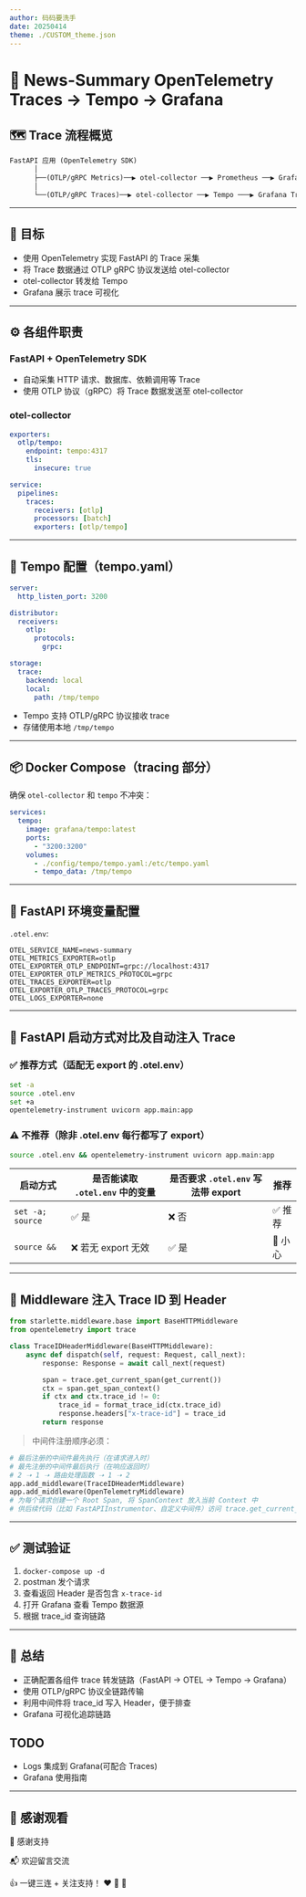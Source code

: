 ```yaml
---
author: 码码要洗手
date: 20250414
theme: ./CUSTOM_theme.json
---
```


# 🧩 News-Summary OpenTelemetry Traces → Tempo → Grafana

## 🗺️ Trace 流程概览

```txt
FastAPI 应用 (OpenTelemetry SDK)
      │
      ├──(OTLP/gRPC Metrics)──▶ otel-collector ──▶ Prometheus ──▶ Grafana Metrics 图表
      │
      └──(OTLP/gRPC Traces)──▶ otel-collector ──▶ Tempo ───▶ Grafana Trace 可视化
```

---

## 🧭 目标

- 使用 OpenTelemetry 实现 FastAPI 的 Trace 采集
- 将 Trace 数据通过 OTLP gRPC 协议发送给 otel-collector
- otel-collector 转发给 Tempo
- Grafana 展示 trace 可视化

---

## ⚙️ 各组件职责

### FastAPI + OpenTelemetry SDK

- 自动采集 HTTP 请求、数据库、依赖调用等 Trace
- 使用 OTLP 协议（gRPC）将 Trace 数据发送至 otel-collector

### otel-collector

```yaml
exporters:
  otlp/tempo:
    endpoint: tempo:4317
    tls:
      insecure: true

service:
  pipelines:
    traces:
      receivers: [otlp]
      processors: [batch]
      exporters: [otlp/tempo]
```

---

## 🧊 Tempo 配置（tempo.yaml）

```yaml
server:
  http_listen_port: 3200

distributor:
  receivers:
    otlp:
      protocols:
        grpc:

storage:
  trace:
    backend: local
    local:
      path: /tmp/tempo
```

- Tempo 支持 OTLP/gRPC 协议接收 trace
- 存储使用本地 `/tmp/tempo`

---

## 📦 Docker Compose（tracing 部分）

确保 `otel-collector` 和 `tempo` 不冲突：

```yaml
services:
  tempo:
    image: grafana/tempo:latest
    ports:
      - "3200:3200"
    volumes:
      - ./config/tempo/tempo.yaml:/etc/tempo.yaml
      - tempo_data: /tmp/tempo
```

---

## 🧪 FastAPI 环境变量配置

`.otel.env`:

```dotenv
OTEL_SERVICE_NAME=news-summary
OTEL_METRICS_EXPORTER=otlp
OTEL_EXPORTER_OTLP_ENDPOINT=grpc://localhost:4317
OTEL_EXPORTER_OTLP_METRICS_PROTOCOL=grpc
OTEL_TRACES_EXPORTER=otlp
OTEL_EXPORTER_OTLP_TRACES_PROTOCOL=grpc
OTEL_LOGS_EXPORTER=none
```

---

## 🚀 FastAPI 启动方式对比及自动注入 Trace

### ✅ 推荐方式（适配无 export 的 .otel.env）

```bash
set -a
source .otel.env
set +a
opentelemetry-instrument uvicorn app.main:app
```

### ⚠ 不推荐（除非 .otel.env 每行都写了 export）

```bash
source .otel.env && opentelemetry-instrument uvicorn app.main:app
```

| 启动方式         | 是否能读取 `.otel.env` 中的变量 | 是否要求 `.otel.env` 写法带 export | 推荐    |
| ---------------- | ------------------------------- | ---------------------------------- | ------- |
| `set -a; source` | ✅ 是                           | ❌ 否                              | ✅ 推荐 |
| `source &&`      | ❌ 若无 export 无效             | ✅ 是                              | 🚫 小心 |

---

## 🧩 Middleware 注入 Trace ID 到 Header

```python
from starlette.middleware.base import BaseHTTPMiddleware
from opentelemetry import trace

class TraceIDHeaderMiddleware(BaseHTTPMiddleware):
    async def dispatch(self, request: Request, call_next):
        response: Response = await call_next(request)

        span = trace.get_current_span(get_current())
        ctx = span.get_span_context()
        if ctx and ctx.trace_id != 0:
            trace_id = format_trace_id(ctx.trace_id)
            response.headers["x-trace-id"] = trace_id
        return response

```

> 中间件注册顺序必须：

```python
# 最后注册的中间件最先执行（在请求进入时）
# 最先注册的中间件最后执行（在响应返回时）
# 2 ➝ 1 ➝ 路由处理函数 ➝ 1 ➝ 2
app.add_middleware(TraceIDHeaderMiddleware)
app.add_middleware(OpenTelemetryMiddleware)
# 为每个请求创建一个 Root Span, 将 SpanContext 放入当前 Context 中
# 供后续代码（比如 FastAPIInstrumentor、自定义中间件）访问 trace.get_current_span() 获取当前 trace 上下文。
```

---

## ✅ 测试验证

1. `docker-compose up -d`
2. postman 发个请求
3. 查看返回 Header 是否包含 `x-trace-id`
4. 打开 Grafana 查看 Tempo 数据源
5. 根据 trace_id 查询链路

---

## 🎉 总结

- 正确配置各组件 trace 转发链路（FastAPI → OTEL → Tempo → Grafana）
- 使用 OTLP/gRPC 协议全链路传输
- 利用中间件将 trace_id 写入 Header，便于排查
- Grafana 可视化追踪链路

## TODO

- Logs 集成到 Grafana(可配合 Traces)
- Grafana 使用指南

---

## 🎉 感谢观看

🙏 感谢支持

📬 欢迎留言交流

👍 一键三连 + 关注支持！ ❤️ 🔁 💬
